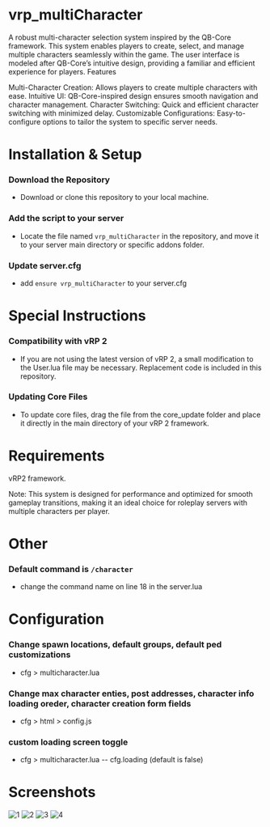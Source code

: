 # vrp_multiCharacter

A robust multi-character selection system inspired by the QB-Core framework. This system enables players to create, select, and manage multiple characters seamlessly within the game. The user interface is modeled after QB-Core’s intuitive design, providing a familiar and efficient experience for players.
Features

Multi-Character Creation: Allows players to create multiple characters with ease.
Intuitive UI: QB-Core-inspired design ensures smooth navigation and character management.
Character Switching: Quick and efficient character switching with minimized delay.
Customizable Configurations: Easy-to-configure options to tailor the system to specific server needs.

# Installation & Setup

### Download the Repository
  * Download or clone this repository to your local machine.

### Add the script to your server
  * Locate the file named `vrp_multiCharacter` in the repository, and move it to your server main directory or specific addons folder.

### Update server.cfg
  * add `ensure vrp_multiCharacter` to your server.cfg

# Special Instructions

### Compatibility with vRP 2
  * If you are not using the latest version of vRP 2, a small modification to the User.lua file may be necessary. Replacement code is included in this repository.

### Updating Core Files
  * To update core files, drag the file from the core_update folder and place it directly in the main directory of your vRP 2 framework.

# Requirements

vRP2 framework.

Note: This system is designed for performance and optimized for smooth gameplay transitions, making it an ideal choice for roleplay servers with multiple characters per player.

# Other

  ### Default command is `/character`
  * change the command name on line 18 in the server.lua
  
# Configuration
### Change spawn locations, default groups, default ped customizations
* cfg > multicharacter.lua

### Change max character enties, post addresses, character info loading oreder, character creation form fields
* cfg > html > config.js

### custom loading screen toggle
* cfg > multicharacter.lua -- cfg.loading (default is false)

# Screenshots

![1](https://github.com/user-attachments/assets/8960e86d-f959-47b1-b30a-f3b3d450d842)
![2](https://github.com/user-attachments/assets/3b928cd6-14a9-427e-8a38-267a5f5ac8c4)
![3](https://github.com/user-attachments/assets/5a567baf-d31f-41f4-a05f-ef1f92407a6f)
![4](https://github.com/user-attachments/assets/2a428308-24d5-4638-8371-8cf4d370a374)




